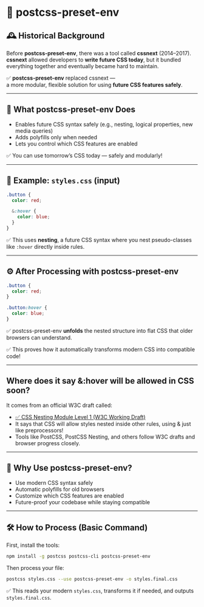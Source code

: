 # 📘 postcss-preset-env

## 🕰️ Historical Background

Before **postcss-preset-env**, there was a tool called **cssnext** (2014–2017).  
**cssnext** allowed developers to **write future CSS today**, but it bundled everything together and eventually became hard to maintain.

✅ **postcss-preset-env** replaced cssnext —  
a more modular, flexible solution for using **future CSS features safely**.

---

## 📌 What postcss-preset-env Does

- Enables future CSS syntax safely (e.g., nesting, logical properties, new media queries)
- Adds polyfills only when needed
- Lets you control which CSS features are enabled

✅ You can use tomorrow’s CSS today — safely and modularly!

---

## 📄 Example: `styles.css` (input)

```css
.button {
  color: red;

  &:hover {
    color: blue;
  }
}
```

✅ This uses **nesting**, a future CSS syntax where you nest pseudo-classes like `:hover` directly inside rules.

---

## ⚙️ After Processing with postcss-preset-env

```css
.button {
  color: red;
}

.button:hover {
  color: blue;
}
```

✅ postcss-preset-env **unfolds** the nested structure into flat CSS that older browsers can understand.

✅ This proves how it automatically transforms modern CSS into compatible code!

---

## Where does it say &:hover will be allowed in CSS soon?

It comes from an official W3C draft called:

- [✅ CSS Nesting Module Level 1 (W3C Working Draft)](https://www.w3.org/TR/css-nesting-1/)
- It says that CSS will allow styles nested inside other rules, using & just like preprocessors!
- Tools like PostCSS, PostCSS Nesting, and others follow W3C drafts and browser progress closely.

---

## 💬 Why Use postcss-preset-env?

- Use modern CSS syntax safely
- Automatic polyfills for old browsers
- Customize which CSS features are enabled
- Future-proof your codebase while staying compatible

---

## 🛠 How to Process (Basic Command)

First, install the tools:

```bash
npm install -g postcss postcss-cli postcss-preset-env
```

Then process your file:

```bash
postcss styles.css --use postcss-preset-env -o styles.final.css
```

✅ This reads your modern `styles.css`, transforms it if needed, and outputs `styles.final.css`.

